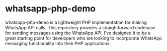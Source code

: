 # whatsapp-php-demo
whatsapp-php-demo is a lightweight PHP implementation for making WhatsApp API calls. This repository provides a straightforward codebase for sending messages using the WhatsApp API.
I've designed it to be a great starting point for developers who are looking to incorporate WhatsApp messaging functionality into their PHP applications.
